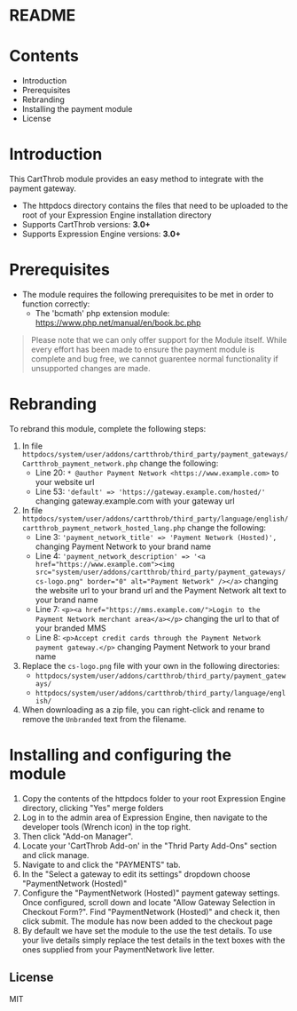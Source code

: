 # README

# Contents

- Introduction
- Prerequisites
- Rebranding
- Installing the payment module
- License

# Introduction

This CartThrob module provides an easy method to integrate with the payment gateway.
 - The httpdocs directory contains the files that need to be uploaded to the root of your Expression Engine installation directory
 - Supports CartThrob versions: **3.0+**
 - Supports Expression Engine versions: **3.0+**

# Prerequisites

- The module requires the following prerequisites to be met in order to function correctly:
    - The 'bcmath' php extension module: https://www.php.net/manual/en/book.bc.php

> Please note that we can only offer support for the Module itself. While every effort has been made to ensure the payment module is complete and bug free, we cannot guarentee normal functionality if unsupported changes are made.

# Rebranding

To rebrand this module, complete the following steps:

1. In file `httpdocs/system/user/addons/cartthrob/third_party/payment_gateways/Cartthrob_payment_network.php` change the following:
	- Line 20: `* @author Payment Network <https://www.example.com>` to your website url
	- Line 53: `'default' => 'https://gateway.example.com/hosted/'` changing gateway.example.com with your gateway url
2. In file `httpdocs/system/user/addons/cartthrob/third_party/language/english/cartthrob_payment_network_hosted_lang.php` change the following:
	- Line 3: `'payment_network_title' => 'Payment Network (Hosted)',` changing Payment Network to your brand name
	- Line 4: `'payment_network_description' => '<a href="https://www.example.com"><img src="system/user/addons/cartthrob/third_party/payment_gateways/cs-logo.png" border="0" alt="Payment Network" /></a>` changing the  website url to your brand url and the Payment Network alt text to your brand name
	- Line 7: `<p><a href="https://mms.example.com/">Login to the Payment Network merchant area</a></p>` changing the url to that of your branded MMS
	- Line 8: `<p>Accept credit cards through the Payment Network payment gateway.</p>` changing Payment Network to your brand name
3. Replace the `cs-logo.png` file with your own in the following directories:
	- `httpdocs/system/user/addons/cartthrob/third_party/payment_gateways/`
	- `httpdocs/system/user/addons/cartthrob/third_party/language/english/`
4. When downloading as a zip file, you can right-click and rename to remove the `Unbranded` text from the filename.

# Installing and configuring the module

1. Copy the contents of the httpdocs folder to your root Expression Engine directory, clicking "Yes" merge folders
2. Log in to the admin area of Expression Engine, then navigate to the developer tools (Wrench icon) in the top right.
3. Then click "Add-on Manager".
4. Locate your 'CartThrob Add-on' in the "Thrid Party Add-Ons" section and click manage.
5. Navigate to and click the "PAYMENTS" tab.
6. In the "Select a gateway to edit its settings" dropdown choose "PaymentNetwork (Hosted)"
7. Configure the "PaymentNetwork (Hosted)" payment gateway settings. Once configured, scroll down and locate "Allow Gateway Selection in Checkout Form?". Find "PaymentNetwork (Hosted)" and check it, then click submit. The module has now been added to the checkout page
8. By default we have set the module to the use the test details. To use your live details simply replace the test details in the text boxes with the ones supplied from your PaymentNetwork live letter.

License
----
MIT
